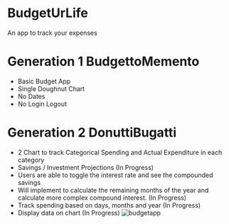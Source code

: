 # BudgetUrLife
An app to track your expenses

# Generation 1 BudgettoMemento
- Basic Budget App
- Single Doughnut Chart 
- No Dates
- No Login Logout

# Generation 2 DonuttiBugatti
- 2 Chart to track Categorical Spending and Actual Expenditure in each category
- Savings / Investment Projections (In Progress)
 - Users are able to toggle the interest rate and see the compounded savings
 - Will implement to calculate the remaining months of the year and calculate more complex compound interest. (In Progress)
- Track spending based on days, months and year (In Progress)
- Display data on chart (In Progress)
![budgetapp](https://user-images.githubusercontent.com/55220665/110158589-862dc100-7e24-11eb-8a2a-db747a4acc81.JPG)

